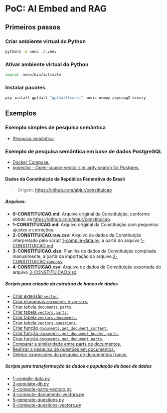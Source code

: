 # PoC: AI Embed and RAG

## Primeiros passos

### Criar ambiente virtual do Python

```sh
python3 -m venv ./.venv
```
### Ativar ambiente virtual do Python

```sh
source .venv/bin/activate
```

### Instalar pacotes

```sh
pip install gpt4all "gpt4all[cuda]" nomic numpy psycopg2-binary
```

## Exemplos

### Exemplo simples de pesquisa semântica

- [Pesquisa semântica](./scripts/0-semantic-query-example.py)

### Exemplo de pesquisa semântica em base de dados PostgreSQL

- [Docker Compose.](./.docker/docker-compose.yml)
- [pgvector - Open-source vector similarity search for Postgres.](https://github.com/pgvector/pgvector)

#### Dados da Constituição da República Federativa do Brasil

> Origem: https://github.com/abjur/constituicao

##### Arquivos:

- **0-CONSTITUICAO.md**: Arquivo original da Constituição, conforme obtido de https://github.com/abjur/constituicao.
- **1-CONSTITUICAO.md**: Arquivo original da Constituição com pequenos ajustes e correções.
- **2-CONSTITUICAO.raw.csv**: Arquivo de dados da Constituição interpretado pelo script [1-compile-data.py](../scripts/1-compile-data.py), a partir do arquivo [1-CONSTITUICAO.md](1-CONSTITUICAO.md)
- **3-CONSTITUICAO.xlsx**: Planilha de dados da Constituição compilada manualmente, a partir da importação do arquivo [2-CONSTITUICAO.raw.csv](2-CONSTITUICAO.raw.csv)
- **4-CONSTITUICAO.csv**: Arquivo de dados da Constituição exportada do arquivo [3-CONSTITUICAO.xlsx](3-CONSTITUICAO.xlsx).

##### Scripts para criação da estrutura de banco de dados

- [Criar extensão `vector`.](./sql/extensions.sql)
- [Criar esquemas `documents` e `vectors`.](./sql/schemas.sql)
- [Criar tabela `documents.parts`.](./sql/tables/documents.parts.sql)
- [Criar tabela `vectors.parts`.](./sql/tables/vectors.parts.sql)
- [Criar tabela `vectors.documents`.](./sql/tables/vectors.documents.sql)
- [Criar tabela `vectors.questions`.](./sql/tables/vectors.questions.sql)
- [Criar função `documents.get_document_content`.](./sql/functions/documents.get_document_content.sql)
- [Criar função `documents.get_document_header_parts`.](./sql/functions/documents.get_document_header_parts.sql)
- [Criar função `documents.get_document_parts`.](./sql/functions/documents.get_document_parts.sql)
- [Comparar a similaridade entre parts de documentos.](./sql/queries/vectors_similarity.sql)
- [Realizar a pesquisa de questões em documentos.](./sql/helpers/SELECT_match_vectors.question.sql)
- [Deletar expressões de pesquisa de documentos fracos.](./sql/helpers/DELETE_weak_vectors.questions.sql)

##### Scripts para transformação de dados e população da base de dados

- [1-compile-data.py](./scripts/1-compile-data.py)
- [2-populate-db.py](./scripts/2-populate-db.py)
- [3-compute-parts-vectors.py](./scripts/3-compute-parts-vectors.py)
- [4-compute-documents-vectors.py](./scripts/4-compute-documents-vectors.py)
- [5-generate-questions.py](./scripts/5-generate-questions.py)
- [6-compute-questions-vectors.py](./scripts/6-compute-questions-vectors.py)
